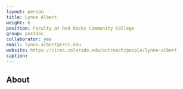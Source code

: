 ```yaml
---
layout: person
title: Lynne Albert
weight: 6
position: Faculty at Red Rocks Community College
group: postdoc
collaborator: yes
email: lynne.albert@rrcc.edu
website: https://cires.colorado.edu/outreach/people/lynne-albert
caption:
---
```


## About
